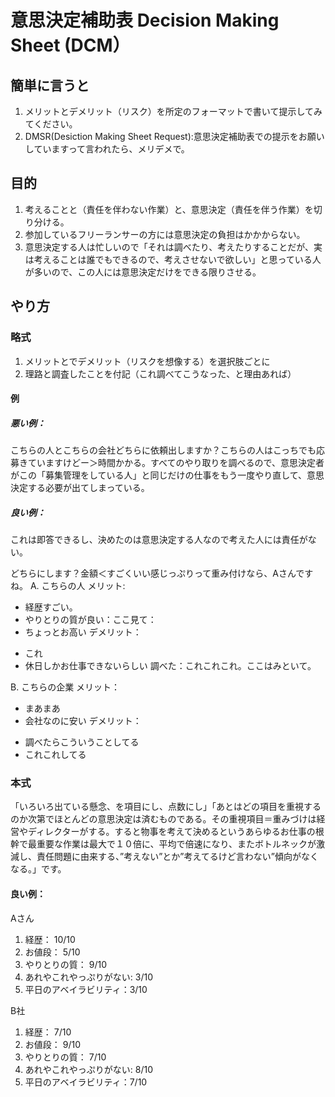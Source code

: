 # 意思決定補助表 Decision Making Sheet (DCM） 

## 簡単に言うと
1. メリットとデメリット（リスク）を所定のフォーマットで書いて提示してみてください。
2. DMSR(Desiction Making Sheet Request):意思決定補助表での提示をお願いしていますって言われたら、メリデメで。


## 目的

1. 考えることと（責任を伴わない作業）と、意思決定（責任を伴う作業）を切り分ける。
2. 参加しているフリーランサーの方には意思決定の負担はかかからない。
3. 意思決定する人は忙しいので「それは調べたり、考えたりすることだが、実は考えることは誰でもできるので、考えさせないで欲しい」と思っている人が多いので、この人には意思決定だけをできる限りさせる。

## やり方

### 略式
1. メリットとでデメリット（リスクを想像する）を選択肢ごとに
2. 理路と調査したことを付記（これ調べてこうなった、と理由あれば）

#### 例

##### 悪い例： 
こちらの人とこちらの会社どちらに依頼出しますか？こちらの人はこっちでも応募きていますけどー＞時間かかる。すべてのやり取りを調べるので、意思決定者がこの「募集管理をしている人」と同じだけの仕事をもう一度やり直して、意思決定する必要が出てしまっている。

##### 良い例：

これは即答できるし、決めたのは意思決定する人なので考えた人には責任がない。

どちらにします？金額＜すごくいい感じっぷりって重み付けなら、Aさんですね。
A. こちらの人
メリット:
+ 経歴すごい。
+ やりとりの質が良い：ここ見て：
+ ちょっとお高い
デメリット：
- これ
- 休日しかお仕事できないらしい
調べた：これこれこれ。ここはみといて。

B. こちらの企業
メリット：
+ まあまあ
+ 会社なのに安い
デメリット：
- 調べたらこういうことしてる
- これこれしてる



### 本式

「いろいろ出ている懸念、を項目にし、点数にし」「あとはどの項目を重視するのか次第でほとんどの意思決定は済むものである。その重視項目＝重みづけは経営やディレクターがする。すると物事を考えて決めるというあらゆるお仕事の根幹で最重要な作業は最大で１０倍に、平均で倍速になり、またボトルネックが激減し、責任問題に由来する、”考えない”とか”考えてるけど言わない”傾向がなくなる。」です。

#### 良い例： 
Aさん

1. 経歴： 10/10
2. お値段： 5/10
3. やりとりの質： 9/10
4. あれやこれやっぷりがない: 3/10
5. 平日のアベイラビリティ：3/10

B社

1. 経歴：  7/10
2. お値段： 9/10
3. やりとりの質： 7/10
4. あれやこれやっぷりがない: 8/10
5. 平日のアベイラビリティ：7/10




